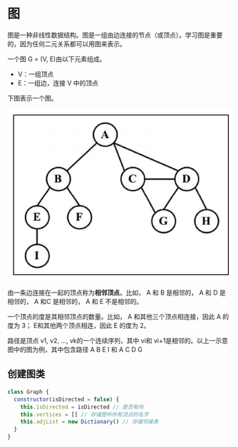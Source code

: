 
# 图

图是一种非线性数据结构。图是一组由边连接的节点（或顶点）。学习图是重要的，因为任何二元关系都可以用图来表示。

一个图 G = (V, E)由以下元素组成。

- V：一组顶点
- E：一组边，连接 V 中的顶点

下图表示一个图。

![graph](./images/graph/graph.png)

由一条边连接在一起的顶点称为**相邻顶点**。比如， A 和 B 是相邻的， A 和 D 是相邻的， A 和C 是相邻的， A 和 E 不是相邻的。

一个顶点的度是其相邻顶点的数量。比如， A 和其他三个顶点相连接，因此 A 的度为 3； E和其他两个顶点相连，因此 E 的度为 2。

路径是顶点 v1, v2, …, vk的一个连续序列，其中 vi和 vi+1是相邻的。以上一示意图中的图为例，其中包含路径 A B E I 和 A C D G

## 创建图类

```js
class Graph {
  constructor(isDirected = false) {
    this.isDirected = isDirected // 是否有向
    this.vertices = [] // 存储图中所有顶点的名字
    this.adjList = new Dictionary() // 存储邻接表
  }
}
```

